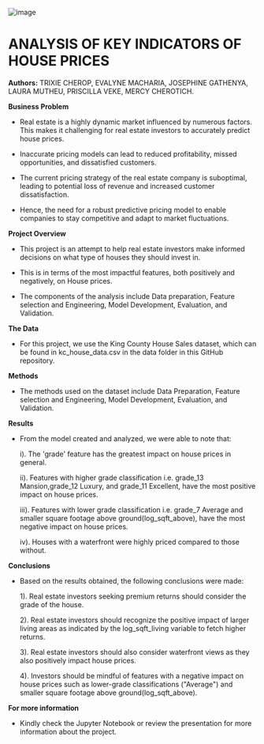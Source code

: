 
![image](https://github.com/MutheuTheAnalyst/House-Pricing-Indicators/assets/92978069/9ce2ee88-cc6f-4f86-8b54-370e8828b844)

# ANALYSIS OF KEY INDICATORS OF HOUSE PRICES

**Authors:** TRIXIE CHEROP, EVALYNE MACHARIA, JOSEPHINE GATHENYA, LAURA MUTHEU, PRISCILLA VEKE, MERCY CHEROTICH.

**Business Problem**

- Real estate is a highly dynamic market influenced by numerous factors. This makes it challenging for real estate investors to accurately predict house prices.

- Inaccurate pricing models can lead to reduced profitability, missed opportunities, and dissatisfied customers.

- The current pricing strategy of the real estate company is suboptimal, leading to potential loss of revenue and increased customer dissatisfaction.

- Hence, the need for a robust predictive pricing model to enable companies to stay competitive and adapt to market fluctuations.

**Project Overview**

- This project is an attempt to help real estate investors make informed decisions on what type of houses they should invest in.

- This is in terms of the most impactful features, both positively and negatively, on House prices.

- The components of the analysis include Data preparation, Feature selection and Engineering, Model Development, Evaluation, and Validation.

**The Data**

- For this project, we use the King County House Sales dataset, which can be found in kc_house_data.csv in the data folder in this GitHub repository.

**Methods**

- The methods used on the dataset include Data Preparation, Feature selection and Engineering, Model Development, Evaluation, and Validation.

**Results**

- From the model created and analyzed, we were able to note that:

    i). The 'grade' feature has the greatest impact on house prices in general.
 
    ii). Features with higher grade classification i.e. grade_13 Mansion,grade_12 Luxury, and grade_11 Excellent, have the most positive impact on house prices.
 
    iii). Features with lower grade classification i.e. grade_7 Average and smaller square footage above ground(log_sqft_above), have the most negative impact on house prices.
 
    iv). Houses with a waterfront were highly priced compared to those without.
 
**Conclusions**

- Based on the results obtained, the following conclusions were made:

  1). Real estate investors seeking premium returns should consider the grade of the house.

  2). Real estate investors should recognize the positive impact of larger living areas as indicated by the log_sqft_living variable to fetch higher returns.

  3). Real estate investors should also consider waterfront views as they also positively impact house prices.

  4). Investors should be mindful of features with a negative impact on house prices such as lower-grade classifications ("Average") and smaller square footage above ground(log_sqft_above).
  
 
**For more information**

- Kindly check the Jupyter Notebook or review the presentation for more information about the project.
  
